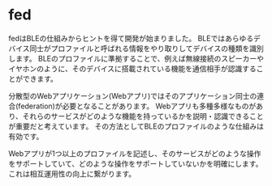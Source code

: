 # fed
fedはBLEの仕組みからヒントを得て開発が始まりました。
BLEではあらゆるデバイス同士がプロファイルと呼ばれる情報をやり取りしてデバイスの種類を識別します。
BLEのプロファイルに準拠することで、例えば無線接続のスピーカーやイヤホンのように、そのデバイスに搭載されている機能を通信相手が認識することができます。

分散型のWebアプリケーション(Webアプリ)ではそのアプリケーション同士の連合(federation)が必要となることがあります。
Webアプリも多種多様なものがあり、それらのサービスがどのような機能を持っているかを説明・認識できることが重要だと考えています。
その方法としてBLEのプロファイルのような仕組みは有効です。

Webアプリが1つ以上のプロファイルを記述し、そのサービスがどのような操作をサポートしていて、どのような操作をサポートしていないかを明確にします。
これは相互運用性の向上に繋がります。
